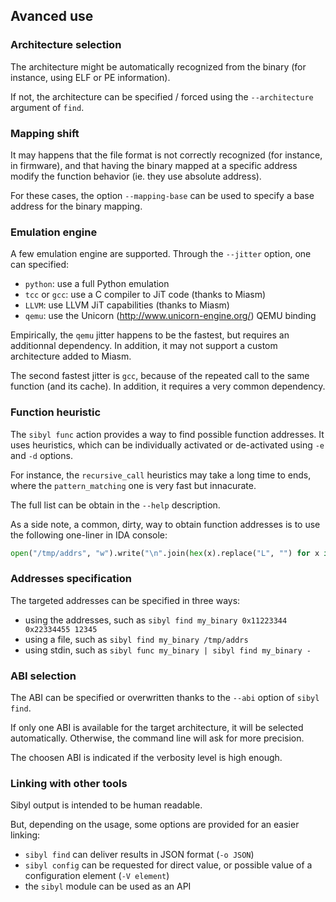 Avanced use
-----------

### Architecture selection

The architecture might be automatically recognized from the binary (for
instance, using ELF or PE information).

If not, the architecture can be specified / forced using the `--architecture`
argument of `find`.

### Mapping shift

It may happens that the file format is not correctly recognized (for instance,
in firmware), and that having the binary mapped at a specific address modify the
function behavior (ie. they use absolute address).

For these cases, the option `--mapping-base` can be used to specify a base
address for the binary mapping.

### Emulation engine
A few emulation engine are supported. Through the `--jitter` option, one can
specified:

* `python`: use a full Python emulation
* `tcc` or `gcc`: use a C compiler to JiT code (thanks to Miasm)
* `LLVM`: use LLVM JiT capabilities (thanks to Miasm)
* `qemu`: use the Unicorn (http://www.unicorn-engine.org/) QEMU binding

Empirically, the `qemu` jitter happens to be the fastest, but requires an
additionnal dependency. In addition, it may not support a custom architecture
added to Miasm.

The second fastest jitter is `gcc`, because of the repeated call to the same
function (and its cache). In addition, it requires a very common dependency.

### Function heuristic

The `sibyl func` action provides a way to find possible function addresses.  It
uses heuristics, which can be individually activated or de-activated using `-e`
and `-d` options.

For instance, the `recursive_call` heuristics may take a long time to ends,
where the `pattern_matching` one is very fast but innacurate.

The full list can be obtain in the `--help` description.

As a side note, a common, dirty, way to obtain function addresses is to use the
following one-liner in IDA console:
```Python
open("/tmp/addrs", "w").write("\n".join(hex(x).replace("L", "") for x in Functions()))
```

### Addresses specification

The targeted addresses can be specified in three ways:
* using the addresses, such as `sibyl find my_binary 0x11223344 0x22334455 12345`
* using a file, such as `sibyl find my_binary /tmp/addrs`
* using stdin, such as `sibyl func my_binary | sibyl find my_binary -`

### ABI selection

The ABI can be specified or overwritten thanks to the `--abi` option of `sibyl
find`.

If only one ABI is available for the target architecture, it will be selected
automatically. Otherwise, the command line will ask for more precision.

The choosen ABI is indicated if the verbosity level is high enough.

### Linking with other tools

Sibyl output is intended to be human readable.

But, depending on the usage, some options are provided for an easier linking:
* `sibyl find` can deliver results in JSON format (`-o JSON`)
* `sibyl config` can be requested for direct value, or possible value of a
  configuration element (`-V element`)
* the `sibyl` module can be used as an API
